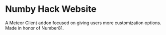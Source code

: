 # Numby Hack Website

A Meteor Client addon focused on giving users more customization options. Made in honor of Number81.

